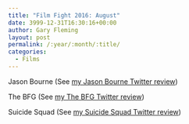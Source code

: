 ```yaml
---
title: "Film Fight 2016: August"
date: 3999-12-31T16:30:16+00:00
author: Gary Fleming
layout: post
permalink: /:year/:month/:title/
categories:
  - Films
---
```


Jason Bourne (See [my Jason Bourne Twitter review](https://twitter.com/garyfleming/status/762247038763433984))

The BFG (See [my The BFG Twitter review](https://twitter.com/garyfleming/status/764396889676603392))

Suicide Squad (See [my Suicide Squad Twitter review](https://twitter.com/garyfleming/status/765950794805936129))